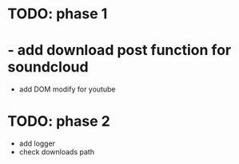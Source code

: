 # TODO: phase 1
# - add download post function for soundcloud
- add DOM modify for youtube 

# TODO: phase 2
- add logger 
- check downloads path